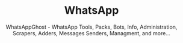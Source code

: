 <div align="center">

# WhatsApp
WhatsAppGhost - WhatsApp Tools, Packs, Bots, Info, Administration, Scrapers, Adders, Messages Senders, Managment, and more...
